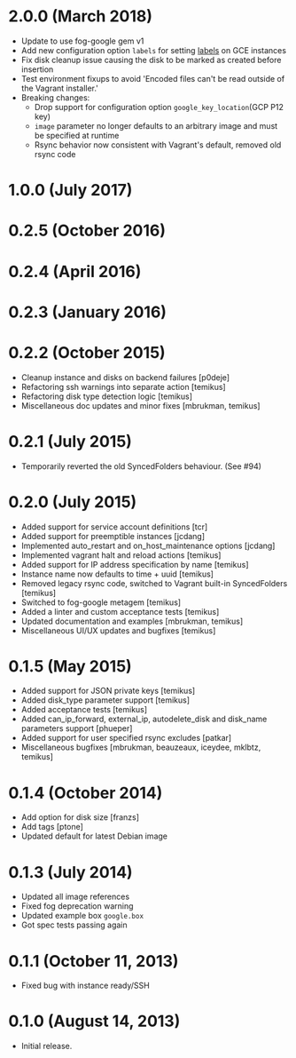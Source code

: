 # 2.0.0 (March 2018)

* Update to use fog-google gem v1
* Add new configuration option `labels` for setting [labels](https://cloud.google.com/compute/docs/labeling-resources) 
  on GCE instances
* Fix disk cleanup issue causing the disk to be marked as created before insertion
* Test environment fixups to avoid 'Encoded files can't be read outside of the Vagrant installer.'
* Breaking changes:
  * Drop support for configuration option `google_key_location`(GCP P12 key)
  * `image` parameter no longer defaults to an arbitrary image and must be 
    specified at runtime
  * Rsync behavior now consistent with Vagrant's default, removed old rsync code

# 1.0.0 (July 2017)
# 0.2.5 (October 2016)
# 0.2.4 (April 2016)
# 0.2.3 (January 2016)

# 0.2.2 (October 2015)

* Cleanup instance and disks on backend failures [p0deje]
* Refactoring ssh warnings into separate action [temikus]
* Refactoring disk type detection logic [temikus]
* Miscellaneous doc updates and minor fixes [mbrukman, temikus]

# 0.2.1 (July 2015)

* Temporarily reverted the old SyncedFolders behaviour. (See #94)

# 0.2.0 (July 2015)

* Added support for service account definitions [tcr]
* Added support for preemptible instances [jcdang]
* Implemented auto_restart and on_host_maintenance options [jcdang]
* Implemented vagrant halt and reload actions [temikus]
* Added support for IP address specification by name [temikus]
* Instance name now defaults to time + uuid [temikus]
* Removed legacy rsync code, switched to Vagrant built-in SyncedFolders [temikus]
* Switched to fog-google metagem [temikus]
* Added a linter and custom acceptance tests [temikus]
* Updated documentation and examples [mbrukman, temikus]
* Miscellaneous UI/UX updates and bugfixes [temikus]

# 0.1.5 (May 2015)

* Added support for JSON private keys [temikus]
* Added disk_type parameter support [temikus]
* Added acceptance tests [temikus]
* Added can_ip_forward, external_ip, autodelete_disk and disk_name parameters support [phueper]
* Added support for user specified rsync excludes [patkar]
* Miscellaneous bugfixes [mbrukman, beauzeaux, iceydee, mklbtz, temikus]

# 0.1.4 (October 2014)

* Add option for disk size [franzs]
* Add tags [ptone]
* Updated default for latest Debian image

# 0.1.3 (July 2014)

* Updated all image references
* Fixed fog deprecation warning
* Updated example box `google.box`
* Got spec tests passing again

# 0.1.1 (October 11, 2013)

* Fixed bug with instance ready/SSH

# 0.1.0 (August 14, 2013)

* Initial release.
